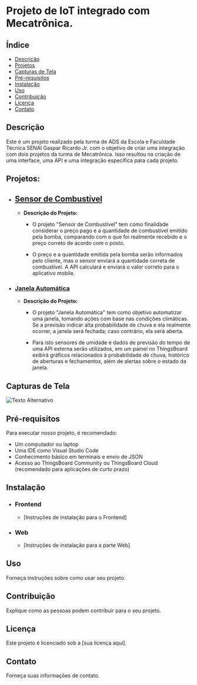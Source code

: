 # Projeto de IoT integrado com Mecatrônica.

## Índice
- [Descrição](#descrição)
- [Projetos](#projetos)
- [Capturas de Tela](#capturas-de-tela)
- [Pré-requisitos](#pré-requisitos)
- [Instalação](#instalação)
- [Uso](#uso)
- [Contribuição](#contribuição)
- [Licença](#licença)
- [Contato](#contato)

## Descrição
Este é um projeto realizado pela turma de ADS da Escola e Faculdade Técnica SENAI Gaspar Ricardo Jr. com o objetivo de criar uma integração com dois projetos da turma de Mecatrônica. Isso resultou na criação de uma interface, uma API e uma integração específica para cada projeto.

## Projetos:
- ## [Sensor de Combustível](https://github.com/seu-usuario/sua-repo)
    - **Descrição do Projeto:**
        - O projeto "Sensor de Combustível" tem como finalidade considerar o preço pago e a quantidade de combustível emitido pela bomba, comparando com o que foi realmente recebido e o preço correto de acordo com o posto.

        - O preço e a quantidade emitida pela bomba serão informados pelo cliente, mas o sensor enviará a quantidade correta de combustível. A API calculará e enviará o valor correto para o aplicativo mobile.
        
- ### [Janela Automática](https://github.com/RenanHS2RP/IoT_Window_squad3)
    - **Descrição do Projeto:**
        - O projeto "Janela Automática" tem como objetivo automatizar uma janela, tomando ações com base nas condições climáticas. Se a previsão indicar alta probabilidade de chuva e ela realmente ocorrer, a janela será fechada; caso contrário, ela será aberta.

        - Para isto sensores de umidade e dados de previsão do tempo de uma API externa serão utilizados, em um painel no ThingsBoard exibirá gráficos relacionados à probabilidade de chuva, histórico de aberturas e fechamentos, além de alertas sobre o estado da janela.

## Capturas de Tela
![Texto Alternativo](/caminho/para/a/imagem)

## Pré-requisitos
Para executar nosso projeto, é recomendado:
- Um computador ou laptop
- Uma IDE como Visual Studio Code
- Conhecimento básico em terminais e envio de JSON
- Acesso ao ThingsBoard Community ou ThingsBoard Cloud (recomendado para aplicações de curto prazo)

## Instalação
- ### Frontend
    - [Instruções de instalação para o Frontend]

- ### Web
    - [Instruções de instalação para a parte Web]

## Uso
Forneça instruções sobre como usar seu projeto.

## Contribuição
Explique como as pessoas podem contribuir para o seu projeto.

## Licença
Este projeto é licenciado sob a [sua licença aqui].

## Contato
Forneça suas informações de contato.
